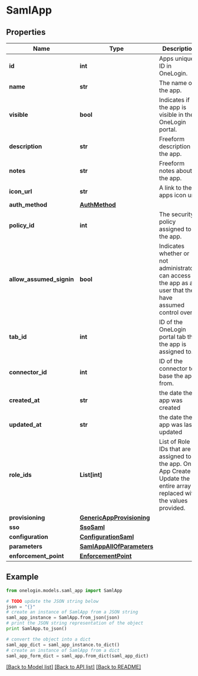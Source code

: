 # SamlApp


## Properties
Name | Type | Description | Notes
------------ | ------------- | ------------- | -------------
**id** | **int** | Apps unique ID in OneLogin. | [optional] [readonly] 
**name** | **str** | The name of the app. | 
**visible** | **bool** | Indicates if the app is visible in the OneLogin portal. | 
**description** | **str** | Freeform description of the app. | 
**notes** | **str** | Freeform notes about the app. | [optional] 
**icon_url** | **str** | A link to the apps icon url | [optional] 
**auth_method** | [**AuthMethod**](AuthMethod.md) |  | [optional] 
**policy_id** | **int** | The security policy assigned to the app. | 
**allow_assumed_signin** | **bool** | Indicates whether or not administrators can access the app as a user that they have assumed control over. | [optional] 
**tab_id** | **int** | ID of the OneLogin portal tab that the app is assigned to. | [optional] 
**connector_id** | **int** | ID of the connector to base the app from. | [readonly] 
**created_at** | **str** | the date the app was created | [optional] [readonly] 
**updated_at** | **str** | the date the app was last updated | [optional] [readonly] 
**role_ids** | **List[int]** | List of Role IDs that are assigned to the app. On App Create or Update the entire array is replaced with the values provided. | [optional] 
**provisioning** | [**GenericAppProvisioning**](GenericAppProvisioning.md) |  | [optional] 
**sso** | [**SsoSaml**](SsoSaml.md) |  | [optional] 
**configuration** | [**ConfigurationSaml**](ConfigurationSaml.md) |  | 
**parameters** | [**SamlAppAllOfParameters**](SamlAppAllOfParameters.md) |  | 
**enforcement_point** | [**EnforcementPoint**](EnforcementPoint.md) |  | [optional] 

## Example

```python
from onelogin.models.saml_app import SamlApp

# TODO update the JSON string below
json = "{}"
# create an instance of SamlApp from a JSON string
saml_app_instance = SamlApp.from_json(json)
# print the JSON string representation of the object
print SamlApp.to_json()

# convert the object into a dict
saml_app_dict = saml_app_instance.to_dict()
# create an instance of SamlApp from a dict
saml_app_form_dict = saml_app.from_dict(saml_app_dict)
```
[[Back to Model list]](../README.md#documentation-for-models) [[Back to API list]](../README.md#documentation-for-api-endpoints) [[Back to README]](../README.md)


